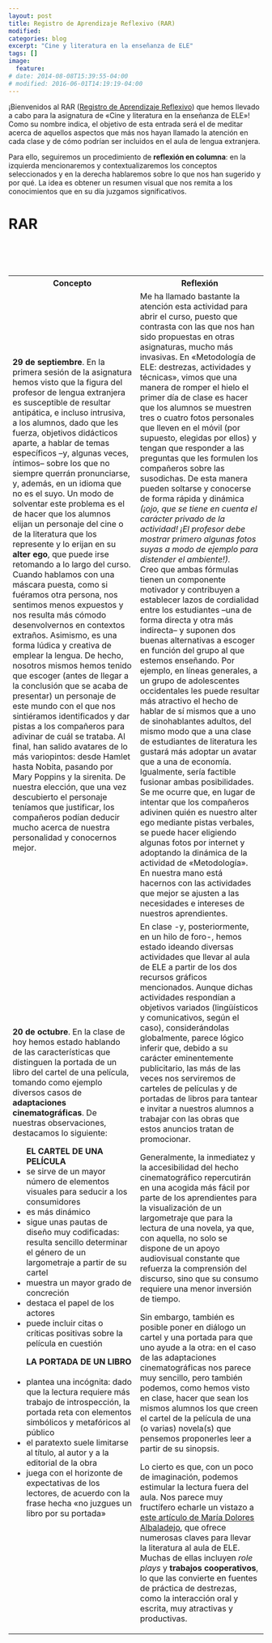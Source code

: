 ```yaml
---
layout: post
title: Registro de Aprendizaje Reflexivo (RAR)
modified:
categories: blog
excerpt: "Cine y literatura en la enseñanza de ELE"
tags: []
image:
  feature:
# date: 2014-08-08T15:39:55-04:00
# modified: 2016-06-01T14:19:19-04:00
---
```

¡Bienvenidos al RAR ([Registro de Aprendizaje Reflexivo](https://www.practicareflexiva.pro/registro-aprendizaje-reflexivo/)) que hemos llevado a cabo para la asignatura de «Cine y literatura en la enseñanza de ELE»! Como su nombre indica, el objetivo de esta entrada será el de meditar acerca de aquellos aspectos que más nos hayan llamado la atención en cada clase y de cómo podrían ser incluidos en el aula de lengua extranjera. 

Para ello, seguiremos un procedimiento de **reflexión en columna**: en la izquierda mencionaremos y contextualizaremos los conceptos seleccionados y en la derecha hablaremos sobre lo que nos han sugerido y por qué. La idea es obtener un resumen visual que nos remita a los conocimientos que en su día juzgamos significativos.

# RAR

<table width="100%">
  <tbody>
    <tr>
      <th>Concepto</th>
      <th>Reflexión</th>
    </tr>
    <tr>
      <td width="50%"><strong>29 de septiembre</strong>. En la primera sesión de la asignatura hemos visto que la figura del profesor de lengua extranjera es susceptible de resultar antipática, e incluso intrusiva, a los alumnos, dado que les fuerza, objetivos didácticos aparte, a hablar de temas específicos –y, algunas veces, íntimos– sobre los que no siempre querrán pronunciarse, y, además, en un idioma que no es el suyo.
Un modo de solventar este problema es el de hacer que los alumnos elijan un personaje del cine o de la literatura que los represente y lo erijan en su <strong>alter ego</strong>, que puede irse retomando a lo largo del curso. Cuando hablamos con una máscara puesta, como si fuéramos otra persona, nos sentimos menos expuestos y nos resulta más cómodo desenvolvernos en contextos extraños. Asimismo, es una forma lúdica y creativa de emplear la lengua.
De hecho, nosotros mismos hemos tenido que escoger (antes de llegar a la conclusión que se acaba de presentar) un personaje de este mundo con el que nos sintiéramos identificados y dar pistas a los compañeros para adivinar de cuál se trataba. Al final, han salido avatares de lo más variopintos: desde Hamlet hasta Nobita, pasando por Mary Poppins y la sirenita. De nuestra elección, que una vez descubierto el personaje teníamos que justificar, los compañeros podían deducir mucho acerca de nuestra personalidad y conocernos mejor.</td>
      <td>Me ha llamado bastante la atención esta actividad para abrir el curso, puesto que contrasta con las que nos han sido propuestas en otras asignaturas, mucho más invasivas. En «Metodología de ELE: destrezas, actividades y técnicas», vimos que una manera de romper el hielo el primer día de clase es hacer que los alumnos se muestren tres o cuatro fotos personales que lleven en el móvil (por supuesto, elegidas por ellos) y tengan que responder a las preguntas que les formulen los compañeros sobre las susodichas. De esta manera pueden soltarse y conocerse de forma rápida y dinámica <i>(¡ojo, que se tiene en cuenta el carácter privado de la actividad! ¡El profesor debe mostrar primero algunas fotos suyas a modo de ejemplo para distender el ambiente!).
    </i> 
  <br />
Creo que ambas fórmulas tienen un componente motivador y contribuyen a establecer lazos de cordialidad entre los estudiantes –una de forma directa y otra más indirecta– y suponen dos buenas alternativas a escoger en función del grupo al que estemos enseñando. Por ejemplo, en líneas generales, a un grupo de adolescentes occidentales les puede resultar más atractivo el hecho de hablar de sí mismos que a uno de sinohablantes adultos, del mismo modo que a una clase de estudiantes de literatura les gustará más adoptar un avatar que a una de economía. Igualmente, sería factible fusionar ambas posibilidades. Se me ocurre que, en lugar de intentar que los compañeros adivinen quién es nuestro alter ego mediante pistas verbales, se puede hacer eligiendo algunas fotos por internet y adoptando la dinámica de la actividad de «Metodología». En nuestra mano está hacernos con las actividades que mejor se ajusten a las necesidades e intereses de nuestros aprendientes.
        </td>
        </tr>
        <br />
    <br />
        <tr>
      <td><strong>20 de octubre</strong>. En la clase de hoy hemos estado hablando de las características que distinguen la portada de un libro del cartel de una película, tomando como ejemplo diversos casos de <strong>adaptaciones cinematográficas</strong>.
        De nuestras observaciones, destacamos lo siguiente:
         <ul>
           <strong>EL CARTEL DE UNA PELÍCULA</strong>
          <li>se sirve de un mayor número de elementos visuales para seducir a los consumidores</li>
          <li>es más dinámico</li>
          <li>sigue unas pautas de diseño muy codificadas: resulta sencillo determinar el género de un largometraje a partir de su cartel</li>
          <li>muestra un mayor grado de concreción</li>
          <li>destaca el papel de los actores</li>
          <li>puede incluir citas o críticas positivas sobre la película en cuestión</li>
        </ul>
          <ul>
           <strong>LA PORTADA DE UN LIBRO</strong>
          <li>plantea una incógnita: dado que la lectura requiere más trabajo de introspección, la portada reta con elementos simbólicos y metafóricos al público</li><li>el paratexto suele limitarse al título, al autor y a la editorial de la obra</li>
          <li>juega con el horizonte de expectativas de los lectores, de acuerdo con la frase hecha «no juzgues un libro por su portada»</li>
        </ul>
      </td>
      <td>En clase -y, posteriormente, en un hilo de foro-, hemos estado ideando diversas actividades que llevar al aula de ELE a partir de los dos recursos gráficos mencionados. Aunque dichas actividades respondían a objetivos variados (lingüísticos y comunicativos, según el caso), considerándolas globalmente, parece lógico inferir que, debido a su carácter eminentemente publicitario, las más de las veces nos serviremos de carteles de películas y de portadas de libros para tantear e invitar a nuestros alumnos a trabajar con las obras que estos anuncios tratan de promocionar.

Generalmente, la inmediatez y la accesibilidad del hecho cinematográfico repercutirán en una acogida más fácil por parte de los aprendientes para la visualización de un largometraje que para la lectura de una novela, ya que, con aquella, no solo se dispone de un apoyo audiovisual constante que refuerza la comprensión del discurso, sino que su consumo requiere una menor inversión de tiempo.

Sin embargo, también es posible poner en diálogo un cartel y una portada para que uno ayude a la otra: en el caso de las adaptaciones cinematográficas nos parece muy sencillo, pero también podemos, como hemos visto en clase, hacer que sean los mismos alumnos los que creen el cartel de la película de una (o varias) novela(s) que pensemos proponerles leer a partir de su sinopsis.

Lo cierto es que, con un poco de imaginación, podemos estimular la lectura fuera del aula. Nos parece muy fructífero echarle un vistazo a <a href="http://marcoele.com/como-llevar-la-literatura-al-aula-de-ele-de-la-teoria-a-la-practica/"><u>este artículo de María Dolores Albaladejo</u></a>, que ofrece numerosas claves para llevar la literatura al aula de ELE. Muchas de ellas incluyen <i>role plays</i> y <strong>trabajos cooperativos</strong>, lo que las convierte en fuentes de práctica de destrezas, como la interacción oral y escrita, muy atractivas y productivas.
      </td>
    </tr>
  </tbody>
</table>
